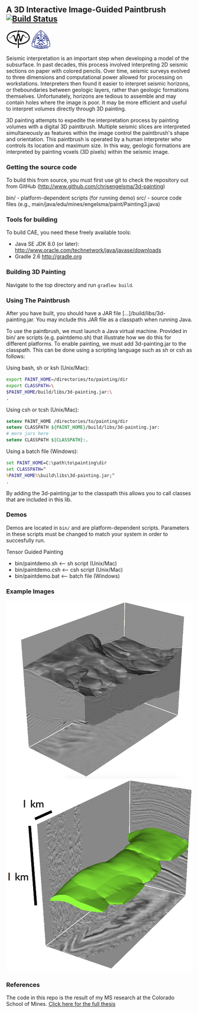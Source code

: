 A 3D Interactive Image-Guided Paintbrush [![Build Status](https://travis-ci.org/chrisengelsma/3d-painting.svg?branch=master)](https://travis-ci.org/chrisengelsma/3d-painting)
----------------------------
 ![CWP Logo](img/cwplogo.png) ![Mines Logo](img/mines.gif)
 
Seismic interpretation is an important step when developing a model of the subsurface. In past decades, this process involved interpreting 2D seismic sections on paper with colored pencils. Over time, seismic surveys evolved to three dimensions and computational power allowed for processing on workstations. Interpreters then found it easier to interpret seismic horizons, or theboundaries between geologic layers, rather than geologic formations themselves. Unfortunately, horizons are tedious to assemble and may contain holes where the image is poor. It may be more efficient and useful to interpret volumes directly through 3D painting.

3D painting attempts to expedite the interpretation process by painting volumes with a digital 3D paintbrush. Multiple seismic slices are interpreted simultaneously as features within the image control the paintbrush's shape and orientation. This paintbrush is operated by a human interpreter who controls its location and maximum size. In this way, geologic formations are interpreted by painting voxels (3D pixels) within the seismic image.

### Getting the source code

To build this from source, you must first use git to check the repository
out from GitHub (http://www.github.com/chrisengelsma/3d-painting)

bin/ - platform-dependent scripts (for running demo)
src/ - source code files (e.g., main/java/edu/mines/engelsma/paint/Painting3.java)

### Tools for building

To build CAE, you need these freely available tools:
* Java SE JDK 8.0 (or later):
  http://www.oracle.com/technetwork/java/javase/downloads
* Gradle 2.6
  http://gradle.org

### Building 3D Painting

Navigate to the top directory and run `gradlew build`.

### Using The Paintbrush

After you have built, you should have a JAR file 
[...]/build/libs/3d-painting.jar.
You may include this JAR file as a classpath when running Java.

To use the paintbrush, we must launch a Java virtual machine. Provided in 
bin/ are scripts (e.g. paintdemo.sh) that illustrate how we do this 
for different platforms. 
To enable painting, we must add 3d-painting.jar to the classpath. This can be
done using a scripting language such as sh or csh as follows:

Using bash, sh or ksh (Unix/Mac):

```bash
export PAINT_HOME=/directories/to/painting/dir
export CLASSPATH=\
$PAINT_HOME/build/libs/3d-painting.jar:\
.
```

Using csh or tcsh (Unix/Mac):

```csh
setenv PAINT_HOME /directories/to/painting/dir
setenv CLASSPATH ${PAINT_HOME}/build/libs/3d-painting.jar:
# more jars here
setenv CLASSPATH ${CLASSPATH}:.
```

Using a batch file (Windows):

```bat
set PAINT_HOME=C:\path\to\painting\dir
set CLASSPATH=^
%PAINT_HOME%\build\libs\3d-painting.jar;^
.
```

By adding the 3d-painting.jar to the classpath this allows you to call 
classes that are included in this lib. 

### Demos

Demos are located in ```bin/``` and are platform-dependent scripts. 
Parameters in these scripts must be changed to match your system in order to 
succesfully run.

Tensor Guided Painting
* bin/paintdemo.sh  <-- sh script  (Unix/Mac)
* bin/paintdemo.csh <-- csh script (Unix/Mac)
* bin/paintdemo.bat <-- batch file (Windows)

### Example Images
![Painting Salt](img/screenshots/PaintedSaltBody.png)![Painting Anti cline](img/screenshots/PaintedAntiCline.png)

### References
The code in this repo is the result of my MS research at the Colorado School of Mines.
[Click here for the full thesis](http://www.cwp.mines.edu/Documents/cwpreports/cwp-677.pdf)
